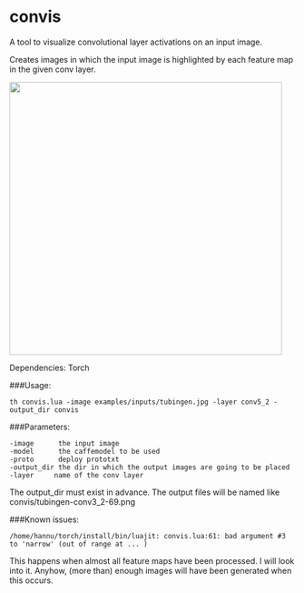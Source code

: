 # convis
A tool to visualize convolutional layer activations on an input image.  

Creates images in which the input image is highlighted by each feature map in the given conv layer.

<img src="https://raw.githubusercontent.com/htoyryla/convis/master/tubingen-conv3_2-17.png" width="480">

Dependencies: Torch

###Usage:

 ```th convis.lua -image examples/inputs/tubingen.jpg -layer conv5_2 -output_dir convis```
 
###Parameters:
``` 
-image      the input image
-model      the caffemodel to be used
-proto      deploy prototxt
-output_dir the dir in which the output images are going to be placed
-layer     name of the conv layer
```
The output_dir must exist in advance. The output files will be named like convis/tubingen-conv3_2-69.png

###Known issues:
```
/home/hannu/torch/install/bin/luajit: convis.lua:61: bad argument #3 to 'narrow' (out of range at ... )
```

This happens when almost all feature maps have been processed. I will look into it. Anyhow, (more than) enough images will have been generated when this occurs.

